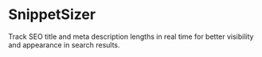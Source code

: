 # SnippetSizer
Track SEO title and meta description lengths in real time for better visibility and appearance in search results.
